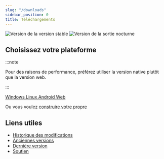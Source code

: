 ```yaml
---
slug: "/downloads"
sidebar_position: 0
title: Téléchargements
---
```


![Version de la version stable](https://img.shields.io/badge/dynamic/yaml?color=c4840d&label=Stable&query=%24.version&url=https%3A%2F%2Fraw.githubusercontent.com%2FLinwoodCloud%2Fbutterfly%2Fstable%2Fapp%2Fpubspec.yaml&style=for-the-badge) ![Version de la sortie nocturne](https://img.shields.io/badge/dynamic/yaml?color=f7d28c&label=Nightly&query=%24.version&url=https%3A%2F%2Fraw.githubusercontent.com%2FLinwoodCloud%2Fbutterfly%2Fnightly%2Fapp%2Fpubspec.yaml&style=for-the-badge)

## Choisissez votre plateforme

:::note

Pour des raisons de performance, préférez utiliser la version native plutôt que la version web.

:::

<div className="row margin-bottom--lg padding--sm">
<a class="button button--outline button--primary button--lg margin--sm" href="/downloads/windows">
  Windows
</a>
<a class="button button--outline button--primary button--lg margin--sm" href="/downloads/linux">
  Linux
</a>
<a class="button button--outline button--info button--lg margin--sm" href="/downloads/android">
  Android
</a>
<a class="button button--outline button--danger button--lg margin--sm" href="/downloads/web">
  Web
</a>
</div>

Ou vous voulez [construire votre propre](/build-your-own)

## Liens utiles

- [Historique des modifications](changelog)
- [Anciennes versions](https://github.com/LinwoodCloud/butterfly/releases)
- [Dernière version](https://github.com/LinwoodCloud/butterfly/releases/latest)
- [Soutien](https://discord.linwood.dev)